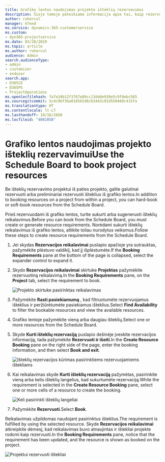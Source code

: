 ```yaml
---
title: Grafiko lentos naudojimas projekto išteklių rezervavimui
description: Šioje temoje pateikiama informacija apie tai, kaip rezervuoti išteklius.
author: ruhercul
manager: kfend
ms.service: dynamics-365-customerservice
ms.custom:
- dyn365-projectservice
ms.date: 03/28/2019
ms.topic: article
ms.author: ruhercul
audience: Admin
search.audienceType:
- admin
- customizer
- enduser
search.app:
- D365CE
- D365PS
- ProjectOperations
ms.openlocfilehash: fa7e34b12f3767e89cc13ddde930e5c9f8ebc565
ms.sourcegitcommit: 5c4c9bf3ba018562d6cb3443c01d550489c415fa
ms.translationtype: HT
ms.contentlocale: lt-LT
ms.lasthandoff: 10/16/2020
ms.locfileid: "4081058"
---
```

# <a name="use-the-schedule-board-to-book-project-resources"></a><span data-ttu-id="61a2a-103">Grafiko lentos naudojimas projekto išteklių rezervavimui</span><span class="sxs-lookup"><span data-stu-id="61a2a-103">Use the Schedule Board to book project resources</span></span>

<span data-ttu-id="61a2a-104">Be išteklių rezervavimo projektui iš paties projekto, galite galutinai rezervuoti arba preliminariai rezervuoti išteklius iš grafiko lentos.</span><span class="sxs-lookup"><span data-stu-id="61a2a-104">In addition to booking resources on a project from within a project, you can hard-book or soft-book resources from the Schedule Board.</span></span>

<span data-ttu-id="61a2a-105">Prieš rezervuodami iš grafiko lentos, turite sukurti arba sugeneruoti išteklių reikalavimus.</span><span class="sxs-lookup"><span data-stu-id="61a2a-105">Before you can book from the Schedule Board, you must create or generate resource requirements.</span></span> <span data-ttu-id="61a2a-106">Norėdami sukurti išteklių reikalavimus iš grafiko lentos, atlikite toliau nurodytus veiksmus.</span><span class="sxs-lookup"><span data-stu-id="61a2a-106">Follow these steps to create resource requirements from the Schedule Board.</span></span>

1. <span data-ttu-id="61a2a-107">Jei skydas **Rezervacijos reikalavimai** puslapio apačioje yra sutrauktas, pažymėkite plėstuvo valdiklį, kad jį išplėstumėte.</span><span class="sxs-lookup"><span data-stu-id="61a2a-107">If the **Booking Requirements** pane at the bottom of the page is collapsed, select the expander control to expand it.</span></span>
2. <span data-ttu-id="61a2a-108">Skydo **Rezervacijos reikalavimai** skirtuke **Projektas** pažymėkite rezervuotiną reikalavimą.</span><span class="sxs-lookup"><span data-stu-id="61a2a-108">In the **Booking Requirements** pane, on the **Project** tab, select the requirement to book.</span></span>

    ![Projekto skirtuke pasirinktas reikalavimas](media/Resource-Management-image73.png)

3. <span data-ttu-id="61a2a-110">Pažymėkite **Rasti pasiekiamumą** , kad filtruotumėte rezervuojamus išteklius ir peržiūrėtumėte pasiekiamus išteklius.</span><span class="sxs-lookup"><span data-stu-id="61a2a-110">Select **Find Availability** to filter the bookable resources and view the available resources.</span></span> 
4. <span data-ttu-id="61a2a-111">Grafiko lentoje pažymėkite vieną arba daugiau išteklių.</span><span class="sxs-lookup"><span data-stu-id="61a2a-111">Select one or more resources from the Schedule Board.</span></span> 
5. <span data-ttu-id="61a2a-112">Skyde **Kurti išteklių rezervaciją** puslapio dešinėje įveskite rezervacijos informaciją, tada pažymėkite **Rezervuoti ir išeiti**.</span><span class="sxs-lookup"><span data-stu-id="61a2a-112">In the **Create Resource Booking** pane on the right side of the page, enter the booking information, and then select **Book and exit**.</span></span>

    ![Išteklių rezervacijos kūrimas pasirinktiems rezervuojamiems ištekliams](media/Resource-Management-image74.png)

6. <span data-ttu-id="61a2a-114">Kai reikalavimas skyde **Kurti išteklių rezervaciją** pažymėtas, pasirinkite vieną arba kelis išteklių langelius, kad sukurtumėte rezervaciją.</span><span class="sxs-lookup"><span data-stu-id="61a2a-114">While the requirement is selected in the **Create Resource Booking** pane, select one or more cells of a resource to create the booking.</span></span>

    ![Keli pasirinkti išteklių langeliai](media/Resource-Management-image75.png)

7. <span data-ttu-id="61a2a-116">Pažymėkite **Rezervuoti**.</span><span class="sxs-lookup"><span data-stu-id="61a2a-116">Select **Book**.</span></span>

<span data-ttu-id="61a2a-117">Reikalavimas užpildomas naudojant pasirinktus išteklius.</span><span class="sxs-lookup"><span data-stu-id="61a2a-117">The requirement is fulfilled by using the selected resource.</span></span> <span data-ttu-id="61a2a-118">Skyde **Rezervacijos reikalavimai** atkreipkite dėmesį, kad reikalavimas buvo atnaujintas ir ištekliai projekte rodomi kaip rezervuoti.</span><span class="sxs-lookup"><span data-stu-id="61a2a-118">In the **Booking Requirements** pane, notice that the requirement has been updated, and the resource is shown as booked on the project.</span></span>

![Projektui rezervuoti ištekliai](media/Resource-Management-image76.png)
